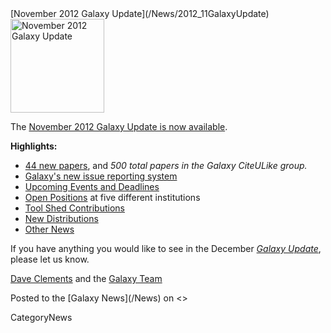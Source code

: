 <div class='newsItemHeader'>[November 2012 Galaxy Update](/News/2012_11GalaxyUpdate)</div>

<div class='right'><a href='/GalaxyUpdates/2012_11/'><img src='/Images/Logos/GalaxyUpdate200.png' alt='November 2012 Galaxy Update' width=150 /></a></div>

The [November 2012 Galaxy Update is now available](/GalaxyUpdates/2012_11). 

**Highlights:**

* [44 new papers](/GalaxyUpdates/2012_11/#new-papers), and *500 total papers in the Galaxy CiteULike group.*
* [Galaxy's new issue reporting system](/GalaxyUpdates/2012_11/#new-trello-issue-board)
* [Upcoming Events and Deadlines](/GalaxyUpdates/2012_11/#upcoming-events-and-deadlines)
* [Open Positions](/GalaxyUpdates/2012_11/#whos-hiring) at five different institutions
* [Tool Shed Contributions](/GalaxyUpdates/2012_11/#tool-shed-contributions)
* [New Distributions](/GalaxyUpdates/2012_11/#new-distributions)
* [Other News](/GalaxyUpdates/2012_11/#other-news)

If you have anything you would like to see in the December *[Galaxy Update](/GalaxyUpdates)*, please let us know.

[Dave Clements](/DaveClements) and the [Galaxy Team](/GalaxyTeam)

<div class='newsItemFooter'>Posted to the [Galaxy News](/News) on <<Date(2012-10-31T17:05:38Z)>></div>

CategoryNews
